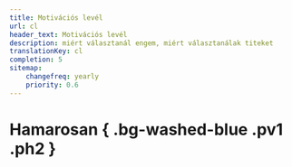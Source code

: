 ```yaml
---
title: Motivációs levél
url: cl
header_text: Motivációs levél
description: miért választanál engem, miért választanálak titeket
translationKey: cl
completion: 5
sitemap:
    changefreq: yearly
    priority: 0.6
---
```


# Hamarosan { .bg-washed-blue .pv1 .ph2 }
